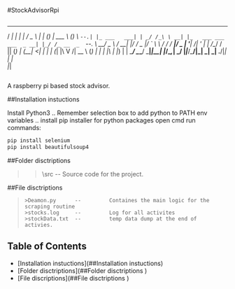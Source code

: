 #StockAdvisorRpi
> ```                                                             
 _____ _             _     ___      _       _               ______       _ 
/  ___| |           | |   / _ \    | |     (_)              | ___ \     (_)
\ `--.| |_ ___   ___| | _/ /_\ \ __| |_   ___ ___  ___  _ __| |_/ /_ __  _ 
 `--. \ __/ _ \ / __| |/ /  _  |/ _` \ \ / / / __|/ _ \| '__|    /| '_ \| |
/\__/ / || (_) | (__|   <| | | | (_| |\ V /| \__ \ (_) | |  | |\ \| |_) | |
\____/ \__\___/ \___|_|\_\_| |_/\__,_| \_/ |_|___/\___/|_|  \_| \_| .__/|_|
                                                                  | |      
                                                                  |_|      
> ```                                                                          
A raspberry pi based stock advisor.


##Installation instuctions       

Install Python3
	.. Remember selection box to add python to PATH env variables
	..	install pip installer for python packages
open cmd
run commands:
```bash
pip install selenium
pip install beautifulsoup4
```

##Folder disctriptions    
>> \src 		 --			Source code for the project.


##File disctriptions        
> ``` 
>>Deamon.py      -- 		Containes the main logic for the scraping routine
>>stocks.log     -- 		Log for all activites
>>stockData.txt  --			temp data dump at the end of activies. 
> ``` 



## Table of Contents
* [Installation instuctions](##Installation instuctions)
* [Folder disctriptions](##Folder disctriptions )
* [File discriptions](##File disctriptions )
